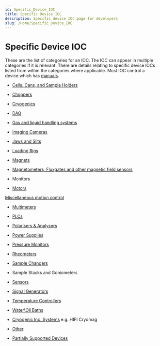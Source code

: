 ```yaml
---
id: Specific_Device_IOC
title: Specific Device IOC
description: Specific device IOC page for developers
slug: /Home/Specific_Device_IOC
---
```


# Specific Device IOC

These are the list of categories for an IOC. The IOC can appear in multiple categories if it is relevant. There are details relating to specific device IOCs listed from within the categories where applicable. Most IOC control a device which has [manuals](https://github.com/ISISComputingGroup/ibex_developers_manual/wiki/Manuals).

- [Cells, Cans, and Sample Holders](https://github.com/ISISComputingGroup/ibex_developers_manual/wiki/Cells)

- [Choppers](https://github.com/ISISComputingGroup/ibex_developers_manual/wiki/Choppers)

- [Cryogenics](https://github.com/ISISComputingGroup/ibex_developers_manual/wiki/Cryogenics)

- [DAQ](https://github.com/ISISComputingGroup/ibex_developers_manual/wiki/Daq)

- [Gas and liquid handling systems](https://github.com/ISISComputingGroup/ibex_developers_manual/wiki/Gas-And-Liquid-Handling-Systems)

- [Imaging Cameras](https://github.com/ISISComputingGroup/ibex_developers_manual/wiki/Imaging-Cameras)

- [Jaws and Slits](https://github.com/ISISComputingGroup/ibex_developers_manual/wiki/Jaws-and-slits)

- [Loading Rigs](https://github.com/ISISComputingGroup/ibex_developers_manual/wiki/Loading-Rigs)

- [Magnets](https://github.com/ISISComputingGroup/ibex_developers_manual/wiki/Magnets)

- [Magnetometers, Fluxgates and other magnetic field sensors](https://github.com/ISISComputingGroup/ibex_developers_manual/wiki/Fluxgates)

- Monitors

- [Motors](https://github.com/ISISComputingGroup/ibex_developers_manual/wiki/Motor-IOCs)

[Miscellaneous motion control](Miscellaneous-Motion-Control)

- [Multimeters](https://github.com/ISISComputingGroup/ibex_developers_manual/wiki/Miscellaneous-Motion-Control)

- [PLCs](https://github.com/ISISComputingGroup/ibex_developers_manual/wiki/PLCs)

- [Polarisers & Analysers](https://github.com/ISISComputingGroup/ibex_developers_manual/wiki/Polarisers-and-Analysers)

- [Power Supplies](https://github.com/ISISComputingGroup/ibex_developers_manual/wiki/Power-Supplies)

- [Pressure Monitors](https://github.com/ISISComputingGroup/ibex_developers_manual/wiki/Pressure-Monitors)

- [Rheometers](https://github.com/ISISComputingGroup/ibex_developers_manual/wiki/Rheometers)

- [Sample Changers](https://github.com/ISISComputingGroup/ibex_developers_manual/wiki/Sample-Changers)

- Sample Stacks and Goniometers

- [Sensors](https://github.com/ISISComputingGroup/ibex_developers_manual/wiki/Sensors)

- [Signal Generators](https://github.com/ISISComputingGroup/ibex_developers_manual/wiki/Signal-Generators)

- [Temperature Controllers](https://github.com/ISISComputingGroup/ibex_developers_manual/wiki/Temperature-Controllers)

- [Water\Oil Baths](https://github.com/ISISComputingGroup/ibex_developers_manual/wiki/Water-Baths)

- [Cryogenic Inc. Systems](https://github.com/ISISComputingGroup/ibex_developers_manual/wiki/Cryogenic-Inc-Systems) e.g. HIFI Cryomag

- [Other](https://github.com/ISISComputingGroup/ibex_developers_manual/wiki/Other)

- [Partially Supported Devices](https://github.com/ISISComputingGroup/ibex_developers_manual/wiki/Partially-Supported-Devices)
